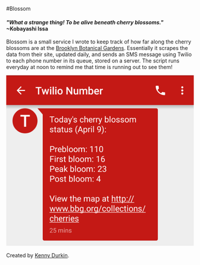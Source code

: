 #Blossom

#### *"What a strange thing! To be alive beneath cherry blossoms."* ~Kobayashi Issa

Blossom is a small service I wrote to keep track of how far along the cherry blossoms are at the [Brooklyn Botanical Gardens](http://www.bbg.org/collections/cherries). Essentially it scrapes the data from their site, updated daily, and sends an SMS message using Twilio to each phone number in its queue, stored on a server. The script runs everyday at noon to remind me that time is running out to see them!

![](https://raw.githubusercontent.com/kennydurkin/Blossom/master/example.png)

Created by [Kenny Durkin](http://kennydurk.in).